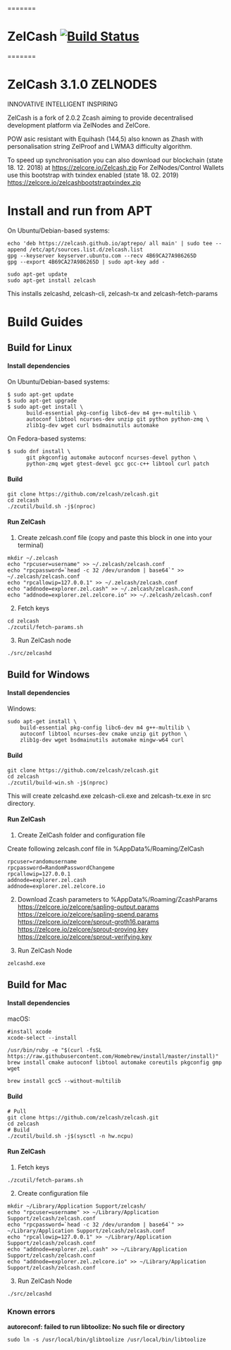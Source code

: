 =======
# ZelCash [![Build Status](https://travis-ci.com/zelcash/zelcash.svg?branch=master)](https://travis-ci.com/zelcash/zelcash)
=======
# ZelCash 3.1.0 ZELNODES
INNOVATIVE  INTELLIGENT  INSPIRING

ZelCash is a fork of 2.0.2 Zcash aiming to provide decentralised development platform via ZelNodes and ZelCore.

POW asic resistant with Equihash (144,5) also known as Zhash with personalisation string ZelProof and LWMA3 difficulty algorithm.

To speed up synchronisation you can also download our blockchain (state 18. 12. 2018) at https://zelcore.io/Zelcash.zip 
For ZelNodes/Control Wallets use this bootstrap with txindex enabled (state 18. 02. 2019) https://zelcore.io/zelcashbootstraptxindex.zip

# Install and run from APT

On Ubuntu/Debian-based systems:

```
echo 'deb https://zelcash.github.io/aptrepo/ all main' | sudo tee --append /etc/apt/sources.list.d/zelcash.list
gpg --keyserver keyserver.ubuntu.com --recv 4B69CA27A986265D
gpg --export 4B69CA27A986265D | sudo apt-key add -

sudo apt-get update
sudo apt-get install zelcash
```
This installs zelcashd, zelcash-cli, zelcash-tx and zelcash-fetch-params

# Build Guides
## Build for Linux
#### Install dependencies

On Ubuntu/Debian-based systems:

```
$ sudo apt-get update
$ sudo apt-get upgrade
$ sudo apt-get install \
      build-essential pkg-config libc6-dev m4 g++-multilib \
      autoconf libtool ncurses-dev unzip git python python-zmq \
      zlib1g-dev wget curl bsdmainutils automake 
```

On Fedora-based systems:

```
$ sudo dnf install \
      git pkgconfig automake autoconf ncurses-devel python \
      python-zmq wget gtest-devel gcc gcc-c++ libtool curl patch
```

#### Build
```
git clone https://github.com/zelcash/zelcash.git
cd zelcash
./zcutil/build.sh -j$(nproc)
```

#### Run ZelCash 
1. Create zelcash.conf file (copy and paste this block in one into your terminal)
```
mkdir ~/.zelcash
echo "rpcuser=username" >> ~/.zelcash/zelcash.conf
echo "rpcpassword=`head -c 32 /dev/urandom | base64`" >> ~/.zelcash/zelcash.conf
echo "rpcallowip=127.0.0.1" >> ~/.zelcash/zelcash.conf
echo "addnode=explorer.zel.cash" >> ~/.zelcash/zelcash.conf
echo "addnode=explorer.zel.zelcore.io" >> ~/.zelcash/zelcash.conf

```
2. Fetch keys
```
cd zelcash
./zcutil/fetch-params.sh
```

3. Run ZelCash node
```
./src/zelcashd
```


## Build for Windows
#### Install dependencies

Windows:

```
sudo apt-get install \
    build-essential pkg-config libc6-dev m4 g++-multilib \
    autoconf libtool ncurses-dev cmake unzip git python \
    zlib1g-dev wget bsdmainutils automake mingw-w64 curl
```

#### Build
```
git clone https://github.com/zelcash/zelcash.git
cd zelcash
./zcutil/build-win.sh -j$(nproc)
```
This will create zelcashd.exe zelcash-cli.exe and zelcash-tx.exe in src directory. 
#### Run ZelCash
1. Create ZelCash folder and configuration file

Create following zelcash.conf file in %AppData%/Roaming/ZelCash 
```
rpcuser=randomusername
rpcpassword=RandomPasswordChangeme
rpcallowip=127.0.0.1
addnode=explorer.zel.cash
addnode=explorer.zel.zelcore.io
```

2. Download Zcash parameters to  %AppData%/Roaming/ZcashParams
https://zelcore.io/zelcore/sapling-output.params \
https://zelcore.io/zelcore/sapling-spend.params \
https://zelcore.io/zelcore/sprout-groth16.params \
https://zelcore.io/zelcore/sprout-proving.key \
https://zelcore.io/zelcore/sprout-verifying.key

3. Run ZelCash Node
```
zelcashd.exe
```

## Build for Mac
#### Install dependencies

macOS:

```{r, engine='bash'}
#install xcode
xcode-select --install

/usr/bin/ruby -e "$(curl -fsSL https://raw.githubusercontent.com/Homebrew/install/master/install)"
brew install cmake autoconf libtool automake coreutils pkgconfig gmp wget

brew install gcc5 --without-multilib
```
#### Build

```{r, engine='bash'}
# Pull
git clone https://github.com/zelcash/zelcash.git
cd zelcash
# Build
./zcutil/build.sh -j$(sysctl -n hw.ncpu)
```
#### Run ZelCash
1. Fetch keys
```{r, engine='bash'}
./zcutil/fetch-params.sh
```

2. Create configuration file
```{r, engine='bash'}
mkdir ~/Library/Application Support/zelcash/
echo "rpcuser=username" >> ~/Library/Application Support/zelcash/zelcash.conf
echo "rpcpassword=`head -c 32 /dev/urandom | base64`" >> ~/Library/Application Support/zelcash/zelcash.conf
echo "rpcallowip=127.0.0.1" >> ~/Library/Application Support/zelcash/zelcash.conf
echo "addnode=explorer.zel.cash" >> ~/Library/Application Support/zelcash/zelcash.conf
echo "addnode=explorer.zel.zelcore.io" >> ~/Library/Application Support/zelcash/zelcash.conf

```

3. Run ZelCash Node
```{r, engine='bash'}
./src/zelcashd
```

### Known errors
**autoreconf: failed to run libtoolize: No such file or directory**
```{r, engine='bash'}
sudo ln -s /usr/local/bin/glibtoolize /usr/local/bin/libtoolize
```
